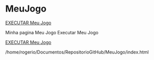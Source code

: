 # MeuJogo

<a href="https://rogeriosra.github.io/MeuJogo/index.html">EXECUTAR Meu Jogo</a>

 Minha pagina Meu Jogo
 Executar Meu Jogo

 <a href="https://rogeriosra.github.io/MeuJogo/index.html">EXECUTAR Meu Jogo</a>


 /home/rogerio/Documentos/RepositorioGitHub/MeuJogo/index.html

